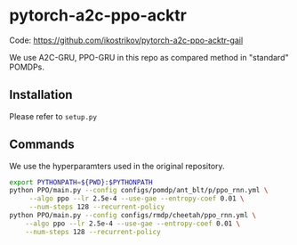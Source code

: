 # pytorch-a2c-ppo-acktr
Code: https://github.com/ikostrikov/pytorch-a2c-ppo-acktr-gail

We use A2C-GRU, PPO-GRU in this repo as compared method in "standard" POMDPs.

## Installation
Please refer to `setup.py`

## Commands
We use the hyperparamters used in the original repository. 

```bash
export PYTHONPATH=${PWD}:$PYTHONPATH
python PPO/main.py --config configs/pomdp/ant_blt/p/ppo_rnn.yml \
     --algo ppo --lr 2.5e-4 --use-gae --entropy-coef 0.01 \
     --num-steps 128 --recurrent-policy
python PPO/main.py --config configs/rmdp/cheetah/ppo_rnn.yml \
    --algo ppo --lr 2.5e-4 --use-gae --entropy-coef 0.01 \
    --num-steps 128 --recurrent-policy
```
